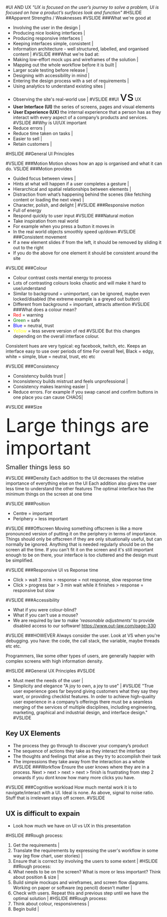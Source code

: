 #UI AND UX
*"UX is focused on the user’s journey to solve a problem, UI is focused on how a product’s surfaces look and function"*
#HSLIDE
##Apparent Strengths / Weaknesses
#VSLIDE
###What we're good at
- Involving the user in the design |
- Producing nice looking interfaces |
- Producing responsive interfaces |
- Keeping interfaces simple, consistent |
- Information architecture - well structured, labelled, and organised content |
#VSLIDE
###What we're bad at:
- Making low-effort mock ups and wireframes of the solution |
- Mapping out the whole workflow before it is built |
- Larger scale testing before release |
- Designing with accessibility in mind |
- Entering the design process with a set of requirements |
- Using analytics to understand existing sites |
- Observing the site's real-world use |
#VSLIDE
##UI <span style="font-size:40px">vs</span> UX
- **User Interface (UI)** the series of screens, pages and visual elements
- **User Experience (UX)** the internal experience that a person has as they interact with every aspect of a company’s products and services.
#VSLIDE
##Why is UI/UX important
- Reduce errors |
- Reduce time taken on tasks |
- Easier to sell |
- Retain customers |

#HSLIDE
##General UI Principles

#VSLIDE
###Motion
Motion shows how an app is organised and what it can do.
VSLIDE
###Motion provides
- Guided focus between views |
- Hints at what will happen if a user completes a gesture |
- Hierarchical and spatial relationships between elements |
- Distraction from what’s happening behind the scenes (like fetching content or loading the next view) |
- Character, polish, and delight |
#VSLIDE
###Responsive motion
- Full of energy
- Respond quickly to user input
#VSLIDE
###Natural motion
- Take inspiration from real world
- For example when you press a button it moves in
- In the real world objects smoothly speed up/down
#VSLIDE
###Consistent movement
- If a new element slides if from the left, it should be removed by sliding it out to the right
- If you do the above for one element it should be consistent around the site

#VSLIDE
###Colour
- Colour contrast costs mental energy to process 
- Lots of contrasting colours looks chaotic and will make it hard to use/understand
- Similar to background = unimportant, can be ignored, maybe even locked/disabled (the extreme example is a greyed out button)
- Different from background = important, attracts attention
#VSLIDE
###What does a colour mean? 
- <span style="color:red">Red</span> = warning
- <span style="color:green">Green</span> = safe
- <span style="color:blue">Blue</span> = neutral, trust
- <span style="color:yellow">Yellow</span> = less severe version of red
#VSLIDE
But this changes depending on the overall interface colour.

Consistent hues are very typical: eg facebook, twitch, etc. Keeps an interface easy to use over periods of time
For overall feel, Black = edgy, white = simple, blue = neutral, trust, etc etc

#VSLIDE
###Consistency
- Consistency builds trust |
- Inconsistency builds mistrust and feels unprofessional |
- Consistency makes learning easier |
- Reduce errors. For example if you swap cancel and confirm buttons in one place you can cause CHAOS|

#VSLIDE
###Size

<span style="font-size:60px">Large things are important</span>

<span style="font-size:20px">Smaller things less so</span>

#VSLIDE
###Density
Each addition to the UI decreases the relative importance of everything else on the UI
Each addition also gives the user less time to understand the other features
The optimal interface has the minimum things on the screen at one time

#VSLIDE
###Position
- Centre = important
- Periphery = less important

#VSLIDE
###Offscreen
Moving something offscreen is like a more pronounced version of putting it on the periphery in terms of importance.
Things should only be offscreen if they are only situationally useful, but can normally be ignored.
Anything that is needed regularly should be on the screen all the time.
If you can't fit it on the screen and it's still important enough to be on there, your interface is too cluttered and the design must be simplified.

#VSLIDE
###Responsive UI vs Reponse time
- Click > wait 3 mins > response = not response, slow response time
- Click > progress bar > 3 min wait while it finishes > response = responsive but slow

#VSLIDE
###Accessibility
- What if you were colour-blind?
- What if you can't use a mouse?
- We are required by law to make *'reasonable adjustments'* to provide disabled access to our software! https://www.out-law.com/page-330

#VSLIDE
###HOWEVER
Always consider the user. Look at VS when you're debugging. you have: the code, the call stack, the variable, maybe threads etc etc. 

Programmers, like some other types of users, are generally happier with complex screens with high information density.

#HSLIDE
##General UX Principles
#VSLIDE
- Must meet the needs of the user |
- Simplicity and elegance "A joy to own, a joy to use" |
#VSLIDE
"True user experience goes far beyond giving customers what they say they want, or providing checklist features. In order to achieve high-quality user experience in a company’s offerings there must be a seamless merging of the services of multiple disciplines, including engineering, marketing, graphical and industrial design, and interface design."
#VSLIDE
## Key UX Elements
- The process they go through to discover your company’s product
- The sequence of actions they take as they interact the interface
- The thoughts and feelings that arise as they try to accomplish their task
- The impressions they take away from the interaction as a whole
#VSLIDE
###Workflow
Ensure the user knows where they are in a process. 
Next > next > next > next > finish is frustrating from step 2 onwards if you dont know how many more clicks you have.

#VSLIDE
###Cognitive workload
How much mental work it is to navigate/interact with a UI. Ideal is none.
As above, signal to noise ratio. Stuff that is irrelevant stays off screen.
#VSLIDE
## UX is difficult to expain 
- Look how much we have on UI vs UX in this presentation

#HSLIDE
##Rough process:
1. Get the requirements |
2. Translate the requirements by expressing the user's workflow in some way (eg flow chart, user stories) |
3. Ensure that is correct by involving the users to some extent |
#HSLIDE
##Rough process:
4. What needs to be on the screen? What is more or less important? Think about position & size |
5. Build simple mockups and wireframes, and screen flow diagrams. Working on paper or software (eg pencil) doesn't matter |
6. Check with users. Repeat this and previous step until we have the optimal solution |
#HSLIDE
##Rough process:
7. Think about colour, responsiveness |
8. Begin build |

